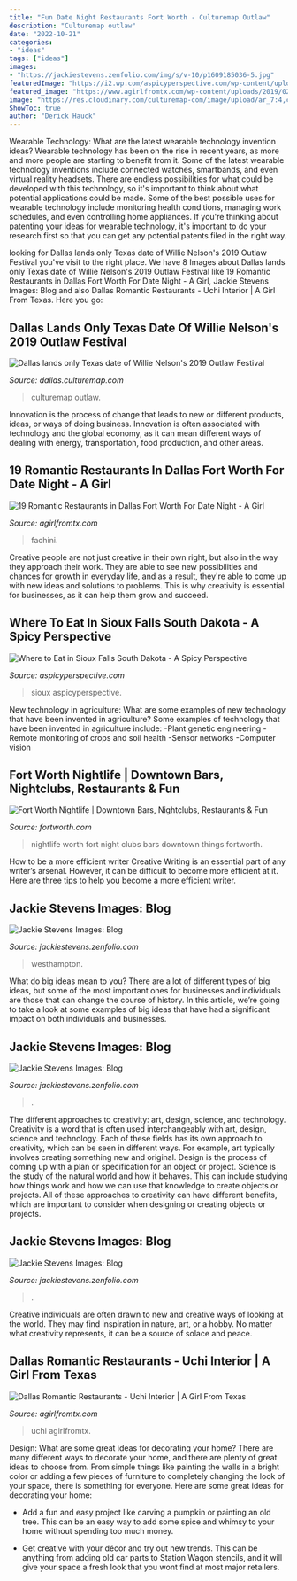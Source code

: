 ```yaml
---
title: "Fun Date Night Restaurants Fort Worth - Culturemap Outlaw"
description: "Culturemap outlaw"
date: "2022-10-21"
categories:
- "ideas"
tags: ["ideas"]
images:
- "https://jackiestevens.zenfolio.com/img/s/v-10/p1609185036-5.jpg"
featuredImage: "https://i2.wp.com/aspicyperspective.com/wp-content/uploads/2017/02/sioux-falls-148.jpg"
featured_image: "https://www.agirlfromtx.com/wp-content/uploads/2019/02/Dallas-Romantic-Restaurants-Fachini-1024x683.jpg"
image: "https://res.cloudinary.com/culturemap-com/image/upload/ar_7:4,c_fill,g_faces:center,w_980/v1516371115/photos/268146_original.jpg"
ShowToc: true
author: "Derick Hauck"
---
```



Wearable Technology: What are the latest wearable technology invention ideas?
Wearable technology has been on the rise in recent years, as more and more people are starting to benefit from it. Some of the latest wearable technology inventions include connected watches, smartbands, and even virtual reality headsets. There are endless possibilities for what could be developed with this technology, so it's important to think about what potential applications could be made. Some of the best possible uses for wearable technology include monitoring health conditions, managing work schedules, and even controlling home appliances. If you're thinking about patenting your ideas for wearable technology, it's important to do your research first so that you can get any potential patents filed in the right way.

	

		
looking for Dallas lands only Texas date of Willie Nelson&#039;s 2019 Outlaw Festival you've visit to the right place. We have 8 Images about Dallas lands only Texas date of Willie Nelson&#039;s 2019 Outlaw Festival like 19 Romantic Restaurants in Dallas Fort Worth For Date Night - A Girl, Jackie Stevens Images: Blog and also Dallas Romantic Restaurants - Uchi Interior | A Girl From Texas. Here you go:
		
    
## Dallas Lands Only Texas Date Of Willie Nelson&#039;s 2019 Outlaw Festival

<img loading=lazy src="https://res.cloudinary.com/culturemap-com/image/upload/ar_7:4,c_fill,g_faces:center,w_980/v1516371115/photos/268146_original.jpg" onerror="this.onerror=null;this.src='https://tse3.mm.bing.net/th?id=OIP.Yfs-P-6GsYEpVy2c-HZmBAHaEO&amp;pid=15.1';" alt="Dallas lands only Texas date of Willie Nelson&#039;s 2019 Outlaw Festival">

_Source: dallas.culturemap.com_

>culturemap outlaw. 

	

Innovation is the process of change that leads to new or different products, ideas, or ways of doing business. Innovation is often associated with technology and the global economy, as it can mean different ways of dealing with energy, transportation, food production, and other areas.

    
## 19 Romantic Restaurants In Dallas Fort Worth For Date Night - A Girl

<img loading=lazy src="https://www.agirlfromtx.com/wp-content/uploads/2019/02/Dallas-Romantic-Restaurants-Fachini-1024x683.jpg" onerror="this.onerror=null;this.src='https://tse4.mm.bing.net/th?id=OIP.dTq3qN6wYU7Q9kkFiEdKZQHaE8&amp;pid=15.1';" alt="19 Romantic Restaurants in Dallas Fort Worth For Date Night - A Girl">

_Source: agirlfromtx.com_

>fachini. 

	

Creative people are not just creative in their own right, but also in the way they approach their work. They are able to see new possibilities and chances for growth in everyday life, and as a result, they're able to come up with new ideas and solutions to problems. This is why creativity is essential for businesses, as it can help them grow and succeed.

    
## Where To Eat In Sioux Falls South Dakota - A Spicy Perspective

<img loading=lazy src="https://i2.wp.com/aspicyperspective.com/wp-content/uploads/2017/02/sioux-falls-148.jpg" onerror="this.onerror=null;this.src='https://tse1.mm.bing.net/th?id=OIP.rsKKqPbNOX7Urx0JsY1LMgHaJ_&amp;pid=15.1';" alt="Where to Eat in Sioux Falls South Dakota - A Spicy Perspective">

_Source: aspicyperspective.com_

>sioux aspicyperspective. 

	

New technology in agriculture: What are some examples of new technology that have been invented in agriculture?
Some examples of technology that have been invented in agriculture include:
-Plant genetic engineering
-Remote monitoring of crops and soil health 
-Sensor networks 
-Computer vision

    
## Fort Worth Nightlife | Downtown Bars, Nightclubs, Restaurants &amp; Fun

<img loading=lazy src="https://assets.simpleviewcms.com/simpleview/image/upload/c_limit,h_1200,q_75,w_1200/v1/clients/fortworth/Highlights_nightlife1_51572371-f0ae-5102-046b2e06975a92cb.png" onerror="this.onerror=null;this.src='https://tse3.mm.bing.net/th?id=OIP.bVqJRbDLt7-iA8AHBzosewAAAA&amp;pid=15.1';" alt="Fort Worth Nightlife | Downtown Bars, Nightclubs, Restaurants &amp; Fun">

_Source: fortworth.com_

>nightlife worth fort night clubs bars downtown things fortworth. 

	

How to be a more efficient writer
Creative Writing is an essential part of any writer’s arsenal. However, it can be difficult to become more efficient at it. Here are three tips to help you become a more efficient writer.

    
## Jackie Stevens Images: Blog

<img loading=lazy src="https://jackiestevens.zenfolio.com/img/s/v-10/p1799170480-5.jpg" onerror="this.onerror=null;this.src='https://tse4.mm.bing.net/th?id=OIP.wghpF0v17Esf3vhFI5Cz6QHaLG&amp;pid=15.1';" alt="Jackie Stevens Images: Blog">

_Source: jackiestevens.zenfolio.com_

>westhampton. 

	

What do big ideas mean to you?
There are a lot of different types of big ideas, but some of the most important ones for businesses and individuals are those that can change the course of history. In this article, we’re going to take a look at some examples of big ideas that have had a significant impact on both individuals and businesses.

    
## Jackie Stevens Images: Blog

<img loading=lazy src="https://jackiestevens.zenfolio.com/img/s/v-10/p1609185036-5.jpg" onerror="this.onerror=null;this.src='https://tse3.mm.bing.net/th?id=OIP.G5pAfgCjhoVqndR0sZM4iAHaLG&amp;pid=15.1';" alt="Jackie Stevens Images: Blog">

_Source: jackiestevens.zenfolio.com_

>. 

	

The different approaches to creativity: art, design, science, and technology.
Creativity is a word that is often used interchangeably with art, design, science and technology. Each of these fields has its own approach to creativity, which can be seen in different ways. For example, art typically involves creating something new and original. Design is the process of coming up with a plan or specification for an object or project. Science is the study of the natural world and how it behaves. This can include studying how things work and how we can use that knowledge to create objects or projects. All of these approaches to creativity can have different benefits, which are important to consider when designing or creating objects or projects.

    
## Jackie Stevens Images: Blog

<img loading=lazy src="https://jackiestevens.zenfolio.com/img/s/v-10/p1459766392-5.jpg" onerror="this.onerror=null;this.src='https://tse3.mm.bing.net/th?id=OIP.Evk11JqLqcw9r-O-bYcr2wHaJ6&amp;pid=15.1';" alt="Jackie Stevens Images: Blog">

_Source: jackiestevens.zenfolio.com_

>. 

	

Creative individuals are often drawn to new and creative ways of looking at the world. They may find inspiration in nature, art, or a hobby. No matter what creativity represents, it can be a source of solace and peace.

    
## Dallas Romantic Restaurants - Uchi Interior | A Girl From Texas

<img loading=lazy src="https://i1.wp.com/www.agirlfromtx.com/wp-content/uploads/2019/02/Dallas-Romantic-Restaurants-Uchi-Interior.jpg?fit=1800%2C1027&amp;ssl=1" onerror="this.onerror=null;this.src='https://tse1.mm.bing.net/th?id=OIP.C4ZhlSv7geo2qmoQbxoz7AHaEO&amp;pid=15.1';" alt="Dallas Romantic Restaurants - Uchi Interior | A Girl From Texas">

_Source: agirlfromtx.com_

>uchi agirlfromtx. 

	

Design: What are some great ideas for decorating your home?
There are many different ways to decorate your home, and there are plenty of great ideas to choose from. From simple things like painting the walls in a bright color or adding a few pieces of furniture to completely changing the look of your space, there is something for everyone. Here are some great ideas for decorating your home: 
- Add a fun and easy project like carving a pumpkin or painting an old tree. This can be an easy way to add some spice and whimsy to your home without spending too much money. 

- Get creative with your décor and try out new trends. This can be anything from adding old car parts to Station Wagon stencils, and it will give your space a fresh look that you wont find at most major retailers.

